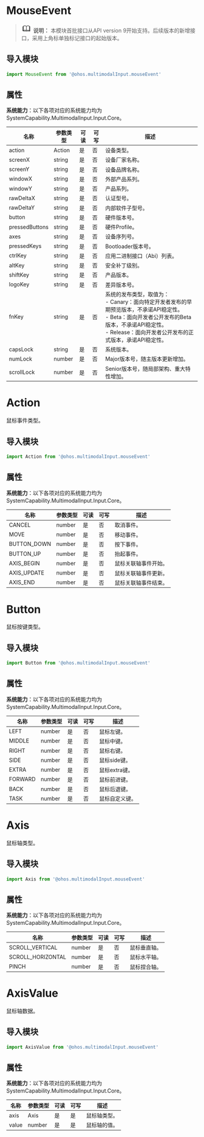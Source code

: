 # MouseEvent

> ![icon-note.gif](public_sys-resources/icon-note.gif) **说明：**
> 本模块首批接口从API version 9开始支持。后续版本的新增接口，采用上角标单独标记接口的起始版本。

## 导入模块

```ts
import MouseEvent from '@ohos.multimodalInput.mouseEvent'
```

## 属性

**系统能力**：以下各项对应的系统能力均为SystemCapability.MultimodalInput.Input.Core。

| 名称 | 参数类型 | 可读 | 可写 | 描述 |
| -------- | -------- | -------- | -------- | -------- |
| action | Action | 是 | 否 | 设备类型。 |
| screenX | string | 是 | 否 | 设备厂家名称。 |
| screenY | string | 是 | 否 | 设备品牌名称。 |
| windowX | string | 是 | 否 | 外部产品系列。 |
| windowY | string | 是 | 否 | 产品系列。 |
| rawDeltaX | string | 是 | 否 | 认证型号。 |
| rawDeltaY | string | 是 | 否 | 内部软件子型号。 |
| button | string | 是 | 否 | 硬件版本号。 |
| pressedButtons | string | 是 | 否 | 硬件Profile。 |
| axes | string | 是 | 否 | 设备序列号。 |
| pressedKeys | string | 是 | 否 | Bootloader版本号。 |
| ctrlKey | string | 是 | 否 | 应用二进制接口（Abi）列表。 |
| altKey | string | 是 | 否 | 安全补丁级别。 |
| shiftKey | string | 是 | 否 | 产品版本。 |
| logoKey | string | 是 | 否 | 差异版本号。 |
| fnKey | string | 是 | 否 | 系统的发布类型，取值为：<br/>-&nbsp;Canary：面向特定开发者发布的早期预览版本，不承诺API稳定性。<br/>-&nbsp;Beta：面向开发者公开发布的Beta版本，不承诺API稳定性。<br/>-&nbsp;Release：面向开发者公开发布的正式版本，承诺API稳定性。 |
| capsLock | string | 是 | 否 | 系统版本。 |
| numLock | number | 是 | 否 | Major版本号，随主版本更新增加。 |
| scrollLock | number | 是 | 否 | Senior版本号，随局部架构、重大特性增加。 |

# Action

鼠标事件类型。

## 导入模块

```ts
import Action from '@ohos.multimodalInput.mouseEvent'
```

## 属性

**系统能力**：以下各项对应的系统能力均为SystemCapability.MultimodalInput.Input.Core。

| 名称 | 参数类型 | 可读 | 可写 | 描述 |
| -------- | -------- | -------- | -------- | -------- |
| CANCEL | number | 是 | 否 | 取消事件。 |
| MOVE | number | 是 | 否 | 移动事件。 |
| BUTTON_DOWN | number | 是 | 否 | 按下事件。 |
| BUTTON_UP | number | 是 | 否 | 抬起事件。 |
| AXIS_BEGIN | number | 是 | 否 | 鼠标关联轴事件开始。 |
| AXIS_UPDATE | number | 是 | 否 | 鼠标关联轴事件更新。 |
| AXIS_END | number | 是 | 否 | 鼠标关联轴事件结束。 |

# Button

鼠标按键类型。

## 导入模块

```ts
import Button from '@ohos.multimodalInput.mouseEvent'
```

## 属性

**系统能力**：以下各项对应的系统能力均为SystemCapability.MultimodalInput.Input.Core。

| 名称    | 参数类型 | 可读 | 可写 | 描述           |
| ------- | -------- | ---- | ---- | -------------- |
| LEFT    | number   | 是   | 否   | 鼠标左键。     |
| MIDDLE  | number   | 是   | 否   | 鼠标中键。     |
| RIGHT   | number   | 是   | 否   | 鼠标右键。     |
| SIDE    | number   | 是   | 否   | 鼠标side键。   |
| EXTRA   | number   | 是   | 否   | 鼠标extra键。  |
| FORWARD | number   | 是   | 否   | 鼠标前进键。   |
| BACK    | number   | 是   | 否   | 鼠标后退键。   |
| TASK    | number   | 是   | 否   | 鼠标自定义键。 |

# Axis

鼠标轴类型。

## 导入模块

```ts
import Axis from '@ohos.multimodalInput.mouseEvent'
```

## 属性

**系统能力**：以下各项对应的系统能力均为SystemCapability.MultimodalInput.Input.Core。

| 名称              | 参数类型 | 可读 | 可写 | 描述         |
| ----------------- | -------- | ---- | ---- | ------------ |
| SCROLL_VERTICAL   | number   | 是   | 否   | 鼠标垂直轴。 |
| SCROLL_HORIZONTAL | number   | 是   | 否   | 鼠标水平轴。 |
| PINCH             | number   | 是   | 否   | 鼠标捏合轴。 |

# AxisValue

鼠标轴数据。

## 导入模块

```ts
import AxisValue from '@ohos.multimodalInput.mouseEvent'
```

## 属性

**系统能力**：以下各项对应的系统能力均为SystemCapability.MultimodalInput.Input.Core。

| 名称  | 参数类型 | 可读 | 可写 | 描述         |
| ----- | -------- | ---- | ---- | ------------ |
| axis  | Axis     | 是   | 是   | 鼠标轴类型。 |
| value | number   | 是   | 是   | 鼠标轴的值。 |